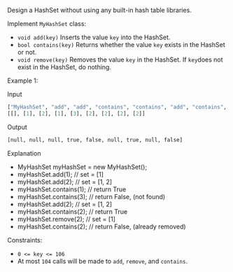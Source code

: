 Design a HashSet without using any built-in hash table libraries.

Implement `MyHashSet` class:

-   `void add(key)` Inserts the value `key` into the HashSet.
-   `bool contains(key)` Returns whether the value `key` exists in the HashSet or not.
-   `void remove(key)` Removes the value `key` in the HashSet. If `key`does not exist in the HashSet, do nothing.

Example 1:

Input

```python
["MyHashSet", "add", "add", "contains", "contains", "add", "contains", "remove", "contains"]
[[], [1], [2], [1], [3], [2], [2], [2], [2]]
```
Output
```python
[null, null, null, true, false, null, true, null, false]
```
Explanation
- MyHashSet myHashSet = new MyHashSet();
- myHashSet.add(1);      // set = [1]
- myHashSet.add(2);      // set = [1, 2]
- myHashSet.contains(1); // return True
- myHashSet.contains(3); // return False, (not found)
- myHashSet.add(2);      // set = [1, 2]
- myHashSet.contains(2); // return True
- myHashSet.remove(2);   // set = [1]
- myHashSet.contains(2); // return False, (already removed)

Constraints:

-   `0 <= key <= 106`
-   At most `104` calls will be made to `add`, `remove`, and `contains`.